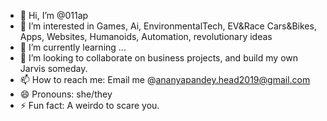 - 👋 Hi, I’m @011ap
- 👀 I’m interested in Games, Ai, EnvironmentalTech, EV&Race Cars&Bikes, Apps, Websites, Humanoids, Automation, revolutionary ideas
- 🌱 I’m currently learning ...
- 💞️ I’m looking to collaborate on business projects, and build my own Jarvis someday.
- 📫 How to reach me: Email me @ananyapandey.head2019@gmail.com
- 😄 Pronouns: she/they
- ⚡ Fun fact: A weirdo to scare you. 

<!---
011ap/011ap is a ✨ special ✨ repository because its `README.md` (this file) appears on your GitHub profile.
You can click the Preview link to take a look at your changes.
--->
